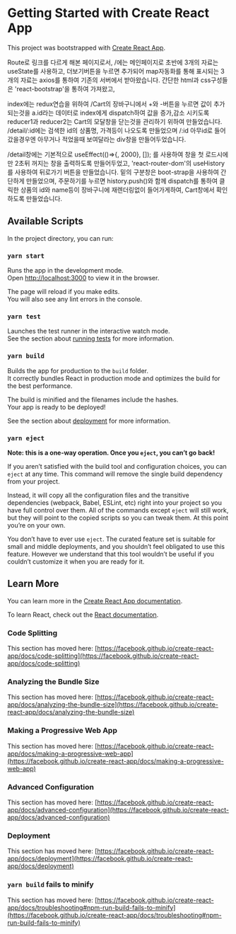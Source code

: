 # Getting Started with Create React App

This project was bootstrapped with [Create React App](https://github.com/facebook/create-react-app).

Route로 링크를 다르게 해본 페이지로서, /에는 메인페이지로 초반에 3개의 자료는 useState를 사용하고, 더보기버튼을 누르면 추가되어 map자동화를 통해 표시되는 3개의 자료는 axios를 통하여 기존의 서버에서 받아왔습니다. 간단한 html과 css구성들은 'react-bootstrap'을 통하여 가져왔고, 

index에는 redux연습을 위하여 /Cart의 장바구니에서 +와 -버튼을 누르면 값이 추가되는것을 a.id라는 데이터로 index에게 dispatch하여 값을 증가,감소 시키도록 reducer1과 reducer2는 Cart의 모달창을 닫는것을 관리하기 위하여 만들었습니다.
/detail/:id에는 검색한 id의 상품명, 가격등이 나오도록 만들었으며 /:id 아무id로 들어갔을경우엔 아무거나 적었을때 보여달라는 div창을 만들어두었습니다.

/detail창에는 기본적으로 useEffect(()=>{, 2000}, []); 를 사용하여 창을 첫 로드시에만 2초뒤 꺼지는 창을 출력하도록 만들어두었고, 'react-router-dom'의 useHistory를 사용하여 뒤로가기 버튼을 만들었습니다.
밑의 구분창은 boot-strap을 사용하여 간단하게 만들었으며, 주문하기를 누르면 history.push()와 함께 dispatch를 통하여 클릭한 상품의 id와 name등이 장바구니에 재렌더링없이 들어가게하여, Cart창에서 확인하도록 만들었습니다.

## Available Scripts

In the project directory, you can run:

### `yarn start`

Runs the app in the development mode.\
Open [http://localhost:3000](http://localhost:3000) to view it in the browser.

The page will reload if you make edits.\
You will also see any lint errors in the console.

### `yarn test`

Launches the test runner in the interactive watch mode.\
See the section about [running tests](https://facebook.github.io/create-react-app/docs/running-tests) for more information.

### `yarn build`

Builds the app for production to the `build` folder.\
It correctly bundles React in production mode and optimizes the build for the best performance.

The build is minified and the filenames include the hashes.\
Your app is ready to be deployed!

See the section about [deployment](https://facebook.github.io/create-react-app/docs/deployment) for more information.

### `yarn eject`

**Note: this is a one-way operation. Once you `eject`, you can’t go back!**

If you aren’t satisfied with the build tool and configuration choices, you can `eject` at any time. This command will remove the single build dependency from your project.

Instead, it will copy all the configuration files and the transitive dependencies (webpack, Babel, ESLint, etc) right into your project so you have full control over them. All of the commands except `eject` will still work, but they will point to the copied scripts so you can tweak them. At this point you’re on your own.

You don’t have to ever use `eject`. The curated feature set is suitable for small and middle deployments, and you shouldn’t feel obligated to use this feature. However we understand that this tool wouldn’t be useful if you couldn’t customize it when you are ready for it.

## Learn More

You can learn more in the [Create React App documentation](https://facebook.github.io/create-react-app/docs/getting-started).

To learn React, check out the [React documentation](https://reactjs.org/).

### Code Splitting

This section has moved here: [https://facebook.github.io/create-react-app/docs/code-splitting](https://facebook.github.io/create-react-app/docs/code-splitting)

### Analyzing the Bundle Size

This section has moved here: [https://facebook.github.io/create-react-app/docs/analyzing-the-bundle-size](https://facebook.github.io/create-react-app/docs/analyzing-the-bundle-size)

### Making a Progressive Web App

This section has moved here: [https://facebook.github.io/create-react-app/docs/making-a-progressive-web-app](https://facebook.github.io/create-react-app/docs/making-a-progressive-web-app)

### Advanced Configuration

This section has moved here: [https://facebook.github.io/create-react-app/docs/advanced-configuration](https://facebook.github.io/create-react-app/docs/advanced-configuration)

### Deployment

This section has moved here: [https://facebook.github.io/create-react-app/docs/deployment](https://facebook.github.io/create-react-app/docs/deployment)

### `yarn build` fails to minify

This section has moved here: [https://facebook.github.io/create-react-app/docs/troubleshooting#npm-run-build-fails-to-minify](https://facebook.github.io/create-react-app/docs/troubleshooting#npm-run-build-fails-to-minify)
